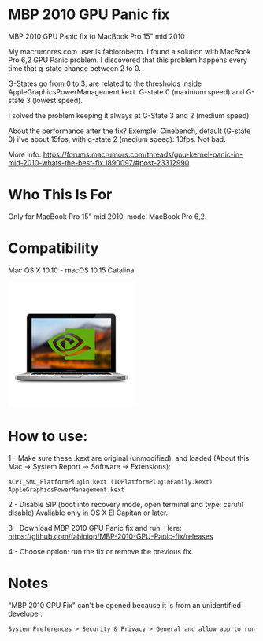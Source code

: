 # MBP 2010 GPU Panic fix
MBP 2010 GPU Panic fix to MacBook Pro 15" mid 2010


My macrumores.com user is fabioroberto.
I found a solution with MacBook Pro 6,2 GPU Panic problem. 
I discovered that this problem happens every time that g-state change between 2 to 0.

G-States go from 0 to 3, are related to the thresholds inside AppleGraphicsPowerManagement.kext.
G-state 0 (maximum speed) and G-state 3 (lowest speed).

I solved the problem keeping it always at G-State 3 and 2 (medium speed). 
	
About the performance after the fix? 
Exemple: Cinebench, default (G-state 0) i've about 15fps, with g-state 2 (medium speed): 10fps. Not bad.	
	
More info:
https://forums.macrumors.com/threads/gpu-kernel-panic-in-mid-2010-whats-the-best-fix.1890097/#post-23312990

# Who This Is For
Only for MacBook Pro 15" mid 2010, model MacBook Pro 6,2. 


# Compatibility
Mac OS X 10.10 - macOS 10.15 Catalina


![Image of MBP2010GPUPanicFix](https://github.com/fabioiop/MBP-2010-GPU-Panic-fix/blob/master/MBP2010GPUPanicFix.png)

# How to use:

1 - Make sure these .kext are original (unmodified), and loaded (About this Mac -> System Report -> Software -> Extensions):
	
	ACPI_SMC_PlatformPlugin.kext (IOPlatformPluginFamily.kext)	
	AppleGraphicsPowerManagement.kext
	

2 - Disable SIP (boot into recovery mode, open terminal and type: csrutil disable)
Avaliable only in OS X El Capitan or later.

3 - Download MBP 2010 GPU Panic fix and run. Here: https://github.com/fabioiop/MBP-2010-GPU-Panic-fix/releases


4 - Choose option: run the fix or remove the previous fix.



# Notes
"MBP 2010 GPU Fix" can't be opened because it is from an unidentified developer.
	
	System Preferences > Security & Privacy > General and allow app to run
 
